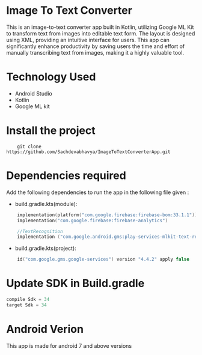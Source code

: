 # Image To Text Converter

This is an image-to-text converter app built in Kotlin, utilizing Google ML Kit to transform text from images into editable text form. The layout is designed using XML, providing an intuitive interface for users. This app can significantly enhance productivity by saving users the time and effort of manually transcribing text from images, making it a highly valuable tool.

# Technology Used

- Android Studio
- Kotlin
- Google ML kit

# Install the project

```git
    git clone https://github.com/Sachdevabhavya/ImageToTextConverterApp.git
```

# Dependencies required

Add the following dependencies to run the app in the following file given :

- build.gradle.kts(module):

```kt
    implementation(platform("com.google.firebase:firebase-bom:33.1.1"))
    implementation("com.google.firebase:firebase-analytics")

    //TextRecognition
    implementation ("com.google.android.gms:play-services-mlkit-text-recognition:19.0.0")
```

- build.gradle.kts(project):

```kt
    id("com.google.gms.google-services") version "4.4.2" apply false
```

# Update SDK in Build.gradle

```kt
compile Sdk = 34
target Sdk = 34
```

# Android Verion

This app is made for android 7 and above versions
